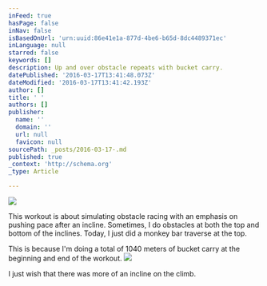 ```yaml
---
inFeed: true
hasPage: false
inNav: false
isBasedOnUrl: 'urn:uuid:86e41e1a-877d-4be6-b65d-8dc4489371ec'
inLanguage: null
starred: false
keywords: []
description: Up and over obstacle repeats with bucket carry.
datePublished: '2016-03-17T13:41:48.073Z'
dateModified: '2016-03-17T13:41:42.193Z'
author: []
title: ' '
authors: []
publisher:
  name: ''
  domain: ''
  url: null
  favicon: null
sourcePath: _posts/2016-03-17-.md
published: true
_context: 'http://schema.org'
_type: Article

---
```

![](https://the-grid-user-content.s3-us-west-2.amazonaws.com/6cdec44e-5604-473b-a55d-1afef9fd52f9.png)

This workout is about simulating obstacle racing with an emphasis on pushing pace after an incline. Sometimes, I do obstacles at both the top and bottom of the inclines. Today, I just did a monkey bar traverse at the top.

This is because I'm doing a total of 1040 meters of bucket carry at the beginning and end of the workout.
![](https://the-grid-user-content.s3-us-west-2.amazonaws.com/83588e19-3d12-4899-bf09-694ac8ad4c35.jpg)

I just wish that there was more of an incline on the climb.
